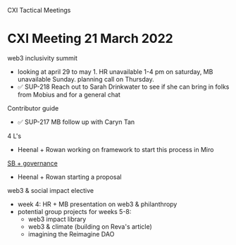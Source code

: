 CXI Tactical Meetings 
# CXI Meeting 21 March 2022
web3 inclusivity summit
- looking at april 29 to may 1. HR unavailable 1-4 pm on saturday, MB unavailable Sunday. planning call on Thursday.
- ✅ SUP-218 Reach out to Sarah Drinkwater to see if she can bring in folks from Mobius and for a general chat 

Contributor guide
- ✅ SUP-217 MB follow up with Caryn Tan 

4 L's
- Heenal + Rowan working on framework to start this process in Miro

[SB + governance](https://app.clarity.so/superbenefit/notes/4fd0bfcc-aed9-4c72-8c30-df8101220a05) 
- Heenal + Rowan starting a proposal

web3 & social impact elective
- week 4: HR + MB presentation on web3 & philanthropy
- potential group projects for weeks 5-8:
	- web3 impact library
	- web3 & climate (building on Reva's article)
	- imagining the Reimagine DAO

